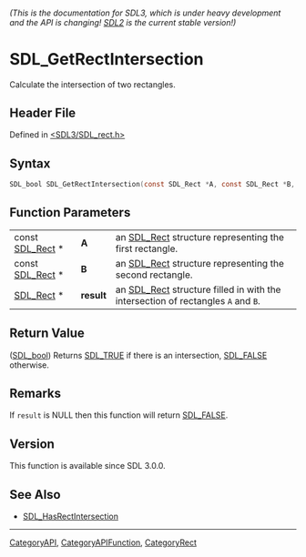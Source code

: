 ###### (This is the documentation for SDL3, which is under heavy development and the API is changing! [SDL2](https://wiki.libsdl.org/SDL2/) is the current stable version!)
# SDL_GetRectIntersection

Calculate the intersection of two rectangles.

## Header File

Defined in [<SDL3/SDL_rect.h>](https://github.com/libsdl-org/SDL/blob/main/include/SDL3/SDL_rect.h)

## Syntax

```c
SDL_bool SDL_GetRectIntersection(const SDL_Rect *A, const SDL_Rect *B, SDL_Rect *result);
```

## Function Parameters

|                              |            |                                                                                              |
| ---------------------------- | ---------- | -------------------------------------------------------------------------------------------- |
| const [SDL_Rect](SDL_Rect) * | **A**      | an [SDL_Rect](SDL_Rect) structure representing the first rectangle.                          |
| const [SDL_Rect](SDL_Rect) * | **B**      | an [SDL_Rect](SDL_Rect) structure representing the second rectangle.                         |
| [SDL_Rect](SDL_Rect) *       | **result** | an [SDL_Rect](SDL_Rect) structure filled in with the intersection of rectangles `A` and `B`. |

## Return Value

([SDL_bool](SDL_bool)) Returns [SDL_TRUE](SDL_TRUE) if there is an
intersection, [SDL_FALSE](SDL_FALSE) otherwise.

## Remarks

If `result` is NULL then this function will return [SDL_FALSE](SDL_FALSE).

## Version

This function is available since SDL 3.0.0.

## See Also

- [SDL_HasRectIntersection](SDL_HasRectIntersection)

----
[CategoryAPI](CategoryAPI), [CategoryAPIFunction](CategoryAPIFunction), [CategoryRect](CategoryRect)

